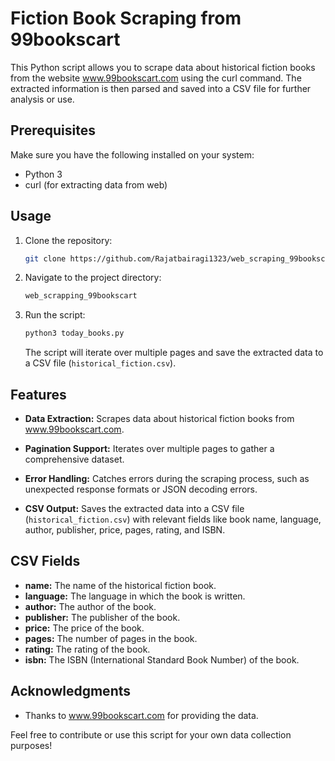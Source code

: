 # Fiction Book Scraping from 99bookscart

This Python script allows you to scrape data about historical fiction books from the website www.99bookscart.com using the curl command. The extracted information is then parsed and saved into a CSV file for further analysis or use.

## Prerequisites

Make sure you have the following installed on your system:

- Python 3
- curl (for extracting data from web)

## Usage

1. Clone the repository:

    ```bash
    git clone https://github.com/Rajatbairagi1323/web_scraping_99bookscart.git
    ```

2. Navigate to the project directory:

    ```bash
    web_scrapping_99bookscart
    ```

3. Run the script:

    ```bash
    python3 today_books.py
    ```

   The script will iterate over multiple pages and save the extracted data to a CSV file (`historical_fiction.csv`).

## Features

- **Data Extraction:** Scrapes data about historical fiction books from www.99bookscart.com.

- **Pagination Support:** Iterates over multiple pages to gather a comprehensive dataset.

- **Error Handling:** Catches errors during the scraping process, such as unexpected response formats or JSON decoding errors.

- **CSV Output:** Saves the extracted data into a CSV file (`historical_fiction.csv`) with relevant fields like book name, language, author, publisher, price, pages, rating, and ISBN.

## CSV Fields

- **name:** The name of the historical fiction book.
- **language:** The language in which the book is written.
- **author:** The author of the book.
- **publisher:** The publisher of the book.
- **price:** The price of the book.
- **pages:** The number of pages in the book.
- **rating:** The rating of the book.
- **isbn:** The ISBN (International Standard Book Number) of the book.


## Acknowledgments

- Thanks to www.99bookscart.com for providing the data.

Feel free to contribute or use this script for your own data collection purposes!
